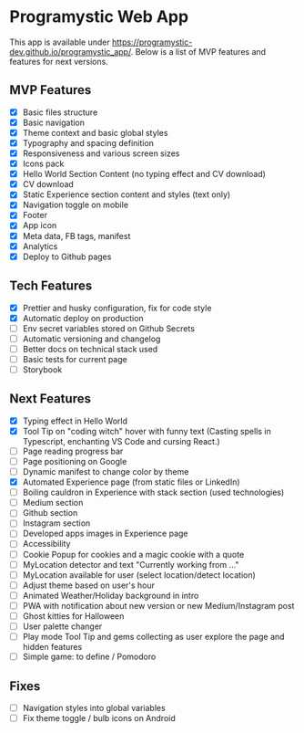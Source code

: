 # Programystic Web App

This app is available under https://programystic-dev.github.io/programystic_app/.
Below is a list of MVP features and features for next versions.

## MVP Features
- [x] Basic files structure
- [x] Basic navigation
- [x] Theme context and basic global styles
- [x] Typography and spacing definition
- [x] Responsiveness and various screen sizes
- [x] Icons pack
- [x] Hello World Section Content (no typing effect and CV download)
- [x] CV download
- [x] Static Experience section content and styles (text only)
- [x] Navigation toggle on mobile
- [x] Footer
- [x] App icon
- [x] Meta data, FB tags, manifest
- [x] Analytics
- [x] Deploy to Github pages

## Tech Features
- [x] Prettier and husky configuration, fix for code style
- [x] Automatic deploy on production
- [ ] Env secret variables stored on Github Secrets
- [ ] Automatic versioning and changelog
- [ ] Better docs on technical stack used
- [ ] Basic tests for current page
- [ ] Storybook

## Next Features
- [x] Typing effect in Hello World
- [x] Tool Tip on "coding witch" hover with funny text (Casting spells in Typescript, enchanting VS Code and cursing React.)
- [ ] Page reading progress bar
- [ ] Page positioning on Google
- [ ] Dynamic manifest to change color by theme
- [x] Automated Experience page (from static files or LinkedIn)
- [ ] Boiling cauldron in Experience with stack section (used technologies)
- [ ] Medium section
- [ ] Github section
- [ ] Instagram section
- [ ] Developed apps images in Experience page
- [ ] Accessibility
- [ ] Cookie Popup for cookies and a magic cookie with a quote
- [ ] MyLocation detector and text "Currently working from ..."
- [ ] MyLocation available for user (select location/detect location)
- [ ] Adjust theme based on user's hour
- [ ] Animated Weather/Holiday background in intro
- [ ] PWA with notification about new version or new Medium/Instagram post
- [ ] Ghost kitties for Halloween
- [ ] User palette changer
- [ ] Play mode Tool Tip and gems collecting as user explore the page and hidden features
- [ ] Simple game: to define / Pomodoro

## Fixes
- [ ] Navigation styles into global variables
- [ ] Fix theme toggle / bulb icons on Android